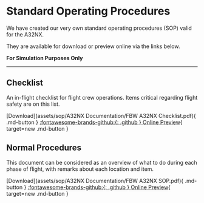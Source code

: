 # Standard Operating Procedures

We have created our very own standard operating procedures (SOP) valid for the A32NX.

They are available for download or preview online via the links below.

**For Simulation Purposes Only**

---

## Checklist

An in-flight checklist for flight crew operations. Items critical regarding flight safety are on this list.

[Download](assets/sop/A32NX Documentation/FBW A32NX Checklist.pdf){ .md-button } [:fontawesome-brands-github:{: .github } Online Preview](https://github.com/flybywiresim/docs/blob/primary/docs/pilots-corner/assets/sop/A32NX%20Documentation/FBW%20A32NX%20Checklist.pdf){ target=new .md-button }

## Normal Procedures

This document can be considered as an overview of what to do during each phase of flight, with remarks about each location and item.

[Download](assets/sop/A32NX Documentation/FBW A32NX SOP.pdf){ .md-button } [:fontawesome-brands-github:{: .github } Online Preview](https://github.com/flybywiresim/docs/blob/primary/docs/pilots-corner/assets/sop/A32NX%20Documentation/FBW%20A32NX%20SOP.pdf){ target=new .md-button }


